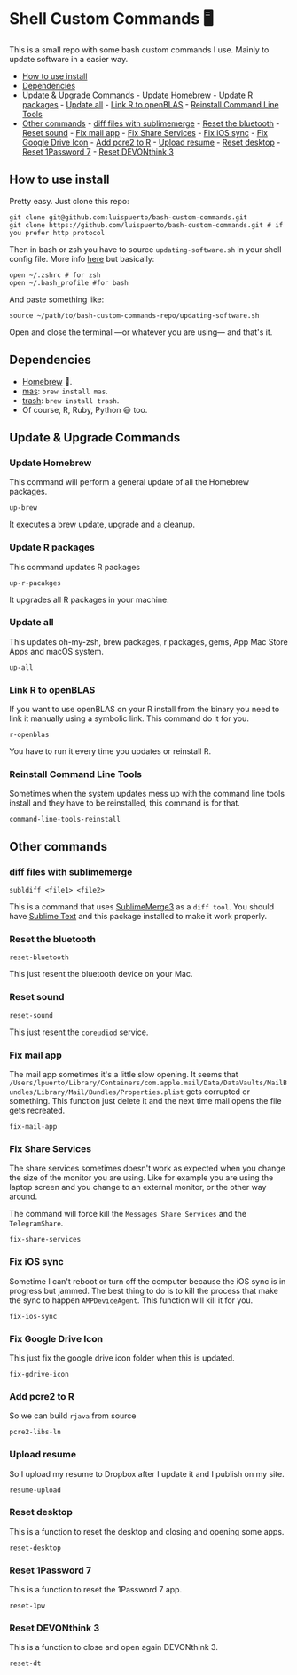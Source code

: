 # Shell Custom Commands :desktop_computer:

This is a small repo with some bash custom commands I use. Mainly to update software in a easier way. 

<!-- MarkdownTOC -->

- [How to use install](#how-to-use-install)
- [Dependencies](#dependencies)
- [Update & Upgrade Commands](#update--upgrade-commands)
        - [Update Homebrew](#update-homebrew)
        - [Update R packages](#update-r-packages)
        - [Update all](#update-all)
        - [Link R to openBLAS](#link-r-to-openblas)
        - [Reinstall Command Line Tools](#reinstall-command-line-tools)
- [Other commands](#other-commands)
        - [diff files with sublimemerge](#diff-files-with-sublimemerge)
        - [Reset the bluetooth](#reset-the-bluetooth)
        - [Reset sound](#reset-sound)
        - [Fix mail app](#fix-mail-app)
        - [Fix Share Services](#fix-share-services)
        - [Fix iOS sync](#fix-ios-sync)
        - [Fix Google Drive Icon](#fix-google-drive-icon)
        - [Add pcre2 to R](#add-pcre2-to-r)
        - [Upload resume](#upload-resume)
        - [Reset desktop](#reset-desktop)
        - [Reset 1Password 7](#reset-1password-7)
        - [Reset DEVONthink 3](#reset-devonthink-3)

<!-- /MarkdownTOC -->


## How to use install

Pretty easy. Just clone this repo: 

```shell
git clone git@github.com:luispuerto/bash-custom-commands.git
git clone https://github.com/luispuerto/bash-custom-commands.git # if you prefer http protocol
```

Then in bash or zsh you have to source `updating-software.sh` in your shell config file. More info [here](https://medium.com/devnetwork/how-to-create-your-own-custom-terminal-commands-c5008782a78e) but basically: 

```shell
open ~/.zshrc # for zsh
open ~/.bash_profile #for bash
```

And paste something like: 

```
source ~/path/to/bash-custom-commands-repo/updating-software.sh
```

Open and close the terminal —or whatever you are using— and that's it. 

## Dependencies

- [Homebrew](https://brew.sh) :beer:.
- [mas](https://github.com/mas-cli/mas): `brew install mas`. 
- [trash](https://hasseg.org/trash/): `brew install trash`. 
- Of course, R, Ruby, Python :smiley: too​. 

## Update & Upgrade Commands

### Update Homebrew

This command will perform a general update of all the Homebrew packages. 

```shell
up-brew
```

It executes a brew update, upgrade and a cleanup. 

### Update R packages

This command updates R packages

```shell
up-r-pacakges
```

It upgrades all R packages in your machine. 

### Update all

This updates oh-my-zsh, brew packages, r packages, gems, App Mac Store Apps and macOS system. 

```shell
up-all
```
### Link R to openBLAS

If you want to use openBLAS on your R install from the binary you need to link it manually using a symbolic link. This command do it for you.

```shell 
r-openblas
```

You have to run it every time you updates or reinstall R. 

### Reinstall Command Line Tools

Sometimes when the system updates mess up with the command line tools install and they have to be reinstalled, this command is for that. 

```shell
command-line-tools-reinstall
```

## Other commands

### diff files with sublimemerge

```shell
subldiff <file1> <file2>
```

This is a command that uses [SublimeMerge3](https://www.sublimerge.com/sm3/) as a `diff tool`. You should have [Sublime Text](https://www.sublimetext.com) and this package installed to make it work properly. 

### Reset the bluetooth

```shell 
reset-bluetooth
```

This just resent the bluetooth device on your Mac. 

### Reset sound

```shell
reset-sound
```

This just resent the `coreudiod` service. 

### Fix mail app

The mail app sometimes it's a little slow opening. It seems that `/Users/lpuerto/Library/Containers/com.apple.mail/Data/DataVaults/MailBundles/Library/Mail/Bundles/Properties.plist` gets corrupted or something. This function just delete it and the next time mail opens the file gets recreated. 

```shell
fix-mail-app
```

### Fix Share Services

The share services sometimes doesn't work as expected when you change the size of the monitor you are using. Like for example you are using the laptop screen and you change to an external monitor, or the other way around. 

The command will force kill the `Messages Share Services` and the `TelegramShare`. 

```shell
fix-share-services
```

### Fix iOS sync

Sometime I can't reboot or turn off the computer because the iOS sync is in progress but jammed. The best thing to do is to kill the process that make the sync to happen `AMPDeviceAgent`. This function will kill it for you. 

```shell
fix-ios-sync
``` 

### Fix Google Drive Icon

This just fix the google drive icon folder when this is updated. 

```shell
fix-gdrive-icon
```

### Add pcre2 to R

So we can build `rjava` from source

```shell
pcre2-libs-ln
```

### Upload resume

So I upload my resume to Dropbox after I update it and I publish on my site. 

```shell
resume-upload
```

### Reset desktop

This is a function to reset the desktop and closing and opening some apps. 

```shell
reset-desktop
```

### Reset 1Password 7

This is a function to reset the 1Password 7 app.

```shell
reset-1pw
```

### Reset DEVONthink 3

This is a function to close and open again DEVONthink 3.

```shell
reset-dt
```
